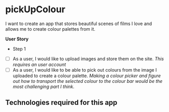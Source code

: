 # pickUpColour  
I want to create an app that stores beautiful scenes of films I love and allows me to create colour palettes from it.   

**User Story**
- Step 1 
 - [ ] As a user, I would like to upload images and store them on the site. *This requires an user account*
 - [ ] As a user, I would like to be able to pick out colours from the image I uploaded to create a colour palette. *Making a colour picker and figure out how to transport the selected colour to the colour bar would be the most challenging part I think.*
 
 ## Technologies required for this app
